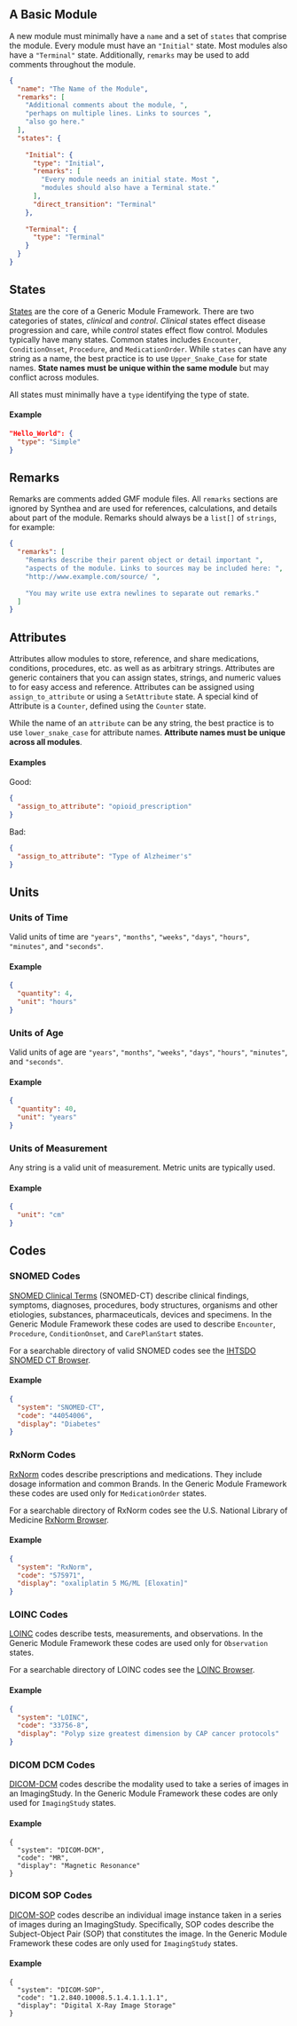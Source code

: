 ## A Basic Module

A new module must minimally have a `name` and a set of `states` that comprise the module. Every module must have an `"Initial"` state. Most modules also have a `"Terminal"` state. Additionally, `remarks` may be used to add comments throughout the module.

```json
{
  "name": "The Name of the Module",
  "remarks": [
    "Additional comments about the module, ",
    "perhaps on multiple lines. Links to sources ",
    "also go here."
  ],
  "states": {
    
    "Initial": {
      "type": "Initial",
      "remarks": [
        "Every module needs an initial state. Most ",
        "modules should also have a Terminal state."
      ],
      "direct_transition": "Terminal"
    },
    
    "Terminal": {
      "type": "Terminal"
    }
  }
}
```

## States

[States](https://github.com/synthetichealth/synthea/wiki/Generic-Module-Framework%3A-States) are the core of a Generic Module Framework. There are two categories of states, _clinical_ and _control_. _Clinical_ states effect disease progression and care, while _control_ states effect flow control. Modules typically have many states. Common states includes `Encounter`, `ConditionOnset`, `Procedure`, and `MedicationOrder`. While `states` can have any string as a name, the best practice is to use `Upper_Snake_Case` for state names. **State names must be unique within the same module** but may conflict across modules.

All states must minimally have a `type` identifying the type of state.

#### Example

```json
"Hello_World": {
  "type": "Simple"
}
```

## Remarks

Remarks are comments added GMF module files. All `remarks` sections are ignored by Synthea and are used for references, calculations, and details about part of the module. Remarks should always be a `list[]` of `strings`, for example:

```json
{
  "remarks": [
    "Remarks describe their parent object or detail important ",
    "aspects of the module. Links to sources may be included here: ",
    "http://www.example.com/source/ ",
    
    "You may write use extra newlines to separate out remarks."
  ]
}
```

## Attributes

Attributes allow modules to store, reference, and share medications, conditions, procedures, etc. as well as as arbitrary strings. Attributes are generic containers that you can assign states, strings, and numeric values to for easy access and reference. Attributes can be assigned using `assign_to_attribute` or using a `SetAttribute` state. A special kind of Attribute is a `Counter`, defined using the `Counter` state.

While the name of an `attribute` can be any string, the best practice is to use `lower_snake_case` for attribute names. **Attribute names must be unique across all modules**. 

#### Examples

Good:

```json
{
  "assign_to_attribute": "opioid_prescription"
}
```

Bad:

```json
{
  "assign_to_attribute": "Type of Alzheimer's"
}
```

## Units

### Units of Time

Valid units of time are `"years"`, `"months"`, `"weeks"`, `"days"`, `"hours"`, `"minutes"`, and `"seconds"`.

#### Example

```json
{
  "quantity": 4,
  "unit": "hours"
}
```

### Units of Age

Valid units of age are `"years"`, `"months"`, `"weeks"`, `"days"`, `"hours"`, `"minutes"`, and `"seconds"`.

#### Example

```json
{
  "quantity": 40,
  "unit": "years"
}
```

### Units of Measurement

Any string is a valid unit of measurement. Metric units are typically used.

#### Example

```json
{
  "unit": "cm"
}
```

## Codes
### SNOMED Codes

[SNOMED Clinical Terms](https://en.wikipedia.org/wiki/Systematized_Nomenclature_of_Medicine) (SNOMED-CT) describe clinical findings, symptoms, diagnoses, procedures, body structures, organisms and other etiologies, substances, pharmaceuticals, devices and specimens. In the Generic Module Framework these codes are used to describe `Encounter`, `Procedure`, `ConditionOnset`, and `CarePlanStart` states.

For a searchable directory of valid SNOMED codes see the [IHTSDO SNOMED CT Browser](http://browser.ihtsdotools.org/?).

#### Example

```json
{
  "system": "SNOMED-CT",
  "code": "44054006",
  "display": "Diabetes"
}
```

### RxNorm Codes

[RxNorm](https://en.wikipedia.org/wiki/RxNorm) codes describe prescriptions and medications. They include dosage information and common Brands. In the Generic Module Framework these codes are used only for `MedicationOrder` states.

For a searchable directory of RxNorm codes see the U.S. National Library of Medicine [RxNorm Browser](https://mor.nlm.nih.gov/RxNav/).

#### Example

```json
{
  "system": "RxNorm",
  "code": "575971",
  "display": "oxaliplatin 5 MG/ML [Eloxatin]"
}
```

### LOINC Codes

[LOINC]() codes describe tests, measurements, and observations. In the Generic Module Framework these codes are used only for `Observation` states.

For a searchable directory of LOINC codes see the [LOINC Browser](https://search.loinc.org/).

#### Example

```json
{
  "system": "LOINC",
  "code": "33756-8",
  "display": "Polyp size greatest dimension by CAP cancer protocols"
}
```

### DICOM DCM Codes

[DICOM-DCM](https://www.dicomlibrary.com/dicom/modality/) codes describe the modality used to take a series of images in an ImagingStudy. In the Generic Module Framework these codes are only used for `ImagingStudy` states.

#### Example

```
{
  "system": "DICOM-DCM",
  "code": "MR",
  "display": "Magnetic Resonance"
}
```

### DICOM SOP Codes

[DICOM-SOP](https://www.dicomlibrary.com/dicom/sop/) codes describe an individual image instance taken in a series of images during an ImagingStudy. Specifically, SOP codes describe the Subject-Object Pair (SOP) that constitutes the image. In the Generic Module Framework these codes are only used for `ImagingStudy` states.

#### Example

```
{
  "system": "DICOM-SOP",
  "code": "1.2.840.10008.5.1.4.1.1.1.1",
  "display": "Digital X-Ray Image Storage"
}
```
